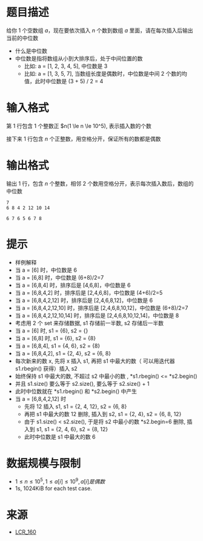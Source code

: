 # 题目描述

给你 1 个空数组 $a$，现在要依次插入 $n$ 个数到数组 $a$ 里面，请在每次插入后输出当前的中位数

* 什么是中位数
* 中位数是指将数组从小到大排序后，处于中间位置的数
  * 比如: a = [1, 2, 3, 4, 5], 中位数是 3
  * 比如: a = [1, 3, 5, 7], 当数组长度是偶数时，中位数是中间 2 个数的均值，此时中位数是 (3 + 5) / 2 = 4

# 输入格式

第 1 行包含 1 个整数正 $n(1 \le n \le 10^5), 表示插入数的个数

接下来 1 行包含 $n$ 个正整数，用空格分开，保证所有的数都是偶数

# 输出格式
输出 1 行，包含 $n$ 个整数，相邻 2 个数用空格分开，表示每次插入数后，数组的中位数

```input1
7
6 8 4 2 12 10 14
```

```output1
6 7 6 5 6 7 8
```

# 提示
* 样例解释
* 当 a = [6] 时，中位数是 6
* 当 a = [6,8] 时，中位数是 (6+8)/2=7
* 当 a = [6,8,4] 时，排序后是 [4,6,8]，中位数是 6
* 当 a = [6,8,4,2] 时，排序后是 [2,4,6,8]，中位数是 (4+6)/2=5
* 当 a = [6,8,4,2,12] 时，排序后是 [2,4,6,8,12]，中位数是 6
* 当 a = [6,8,4,2,12,10] 时，排序后是 [2,4,6,8,10,12]，中位数是 (6+8)/2=7
* 当 a = [6,8,4,2,12,10,14] 时，排序后是 [2,4,6,8,10,12,14]，中位数是 8
* 考虑用 2 个 set 来存储数据, s1 存储前一半数, s2 存储后一半数
* 当 a = [6] 时, s1 = {6}, s2 = {}
* 当 a = [6,8] 时, s1 = {6}, s2 = {8}
* 当 a = [6,8,4], s1 = {4, 6}, s2 = {8}
* 当 a = [6,8,4,2], s1 = {2, 4}, s2 = {6, 8}
* 每次新来的数 x, 先将 x 插入 s1, 再把 s1 中最大的数（ 可以用迭代器 s1.rbegin() 获得）插入 s2
* 始终保持 s1 中最大的数, 不超过 s2 中最小的数 , *s1.rbegin() <= *s2.begin() 
* 并且 s1.size() 要么等于 s2.size(), 要么等于 s2.size() + 1
* 此时中位数就在 *s1.rbegin() 和 *s2.begin() 中产生
* 当 a = [6,8,4,2,12] 时
  * 先将 12 插入 s1, s1 = {2, 4, 12}, s2 = {6, 8}
  * 再把 s1 中最大的数 12 删除, 插入到 s2, s1 = {2, 4}, s2 = {6, 8, 12}
  * 由于 s1.size() < s2.size(), 于是将 s2 中最小的数 *s2.begin=6 删除, 插入到 s1, s1 = {2, 4, 6}, s2 = {8, 12}
  * 此时中位数是 s1 中最大的数 6

# 数据规模与限制
* $1 \le n \le 10^5, 1 \le a[i] \le 10^9, a[i] 是偶数$
* 1s, 1024KiB for each test case.

# 来源
* [LCR_160](https://leetcode.cn/problems/shu-ju-liu-zhong-de-zhong-wei-shu-lcof/description/)